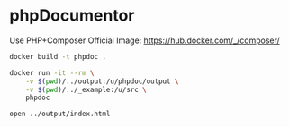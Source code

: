 # phpDocumentor

Use PHP+Composer Official Image: <https://hub.docker.com/_/composer/>

```bash
docker build -t phpdoc .
```

```bash
docker run -it --rm \
    -v $(pwd)/../output:/u/phpdoc/output \
    -v $(pwd)/../_example:/u/src \
    phpdoc
```

```bash
open ../output/index.html
```
